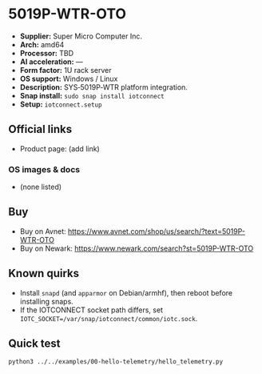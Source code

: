 # 5019P-WTR-OTO

- **Supplier:** Super Micro Computer  Inc.
- **Arch:** amd64
- **Processor:** TBD
- **AI acceleration:** —
- **Form factor:** 1U rack server
- **OS support:** Windows / Linux
- **Description:** SYS‑5019P‑WTR platform integration.
- **Snap install:** `sudo snap install iotconnect`
- **Setup:** `iotconnect.setup`

## Official links
- Product page: (add link)

### OS images & docs
- (none listed)

## Buy
- Buy on Avnet: https://www.avnet.com/shop/us/search/?text=5019P-WTR-OTO
- Buy on Newark: https://www.newark.com/search?st=5019P-WTR-OTO

## Known quirks
- Install `snapd` (and `apparmor` on Debian/armhf), then reboot before installing snaps.
- If the IOTCONNECT socket path differs, set `IOTC_SOCKET=/var/snap/iotconnect/common/iotc.sock`.

## Quick test
```bash
python3 ../../examples/00-hello-telemetry/hello_telemetry.py
```
